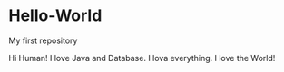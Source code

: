 # Hello-World
My first repository

Hi Human!
I love Java and Database. I lova everything. I love the World!
